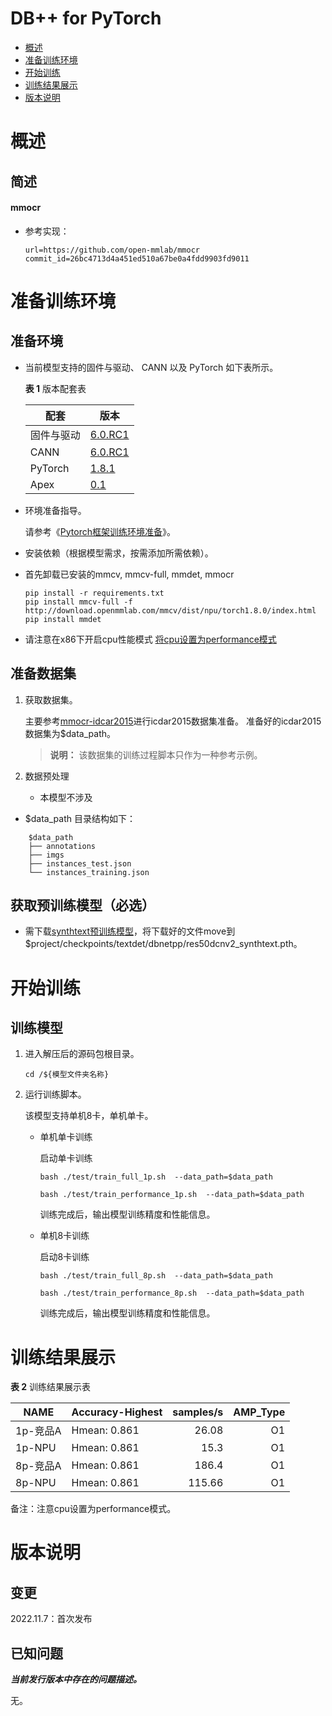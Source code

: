 # DB++ for PyTorch

-   [概述](概述.md)
-   [准备训练环境](准备训练环境.md)
-   [开始训练](开始训练.md)
-   [训练结果展示](训练结果展示.md)
-   [版本说明](版本说明.md)

# 概述

## 简述

#### mmocr

- 参考实现：

  ```
  url=https://github.com/open-mmlab/mmocr
  commit_id=26bc4713d4a451ed510a67be0a4fdd9903fd9011
  ```
# 准备训练环境

## 准备环境

- 当前模型支持的固件与驱动、 CANN 以及 PyTorch 如下表所示。

  **表 1**  版本配套表

  | 配套        | 版本                                                         |
  | ---------- | ------------------------------------------------------------ |
  | 固件与驱动   | [6.0.RC1](https://www.hiascend.com/hardware/firmware-drivers?tag=community) |
  | CANN       | [6.0.RC1](https://www.hiascend.com/software/cann/community) |
  | PyTorch    | [1.8.1](https://gitee.com/ascend/pytorch/tree/master/)|
  | Apex | [0.1](https://gitee.com/ascend/apex/tree/master/) |

- 环境准备指导。

  请参考《[Pytorch框架训练环境准备](https://www.hiascend.com/document/detail/zh/ModelZoo/pytorchframework/ptes)》。
  
- 安装依赖（根据模型需求，按需添加所需依赖）。
- 首先卸载已安装的mmcv, mmcv-full, mmdet, mmocr

  ```
  pip install -r requirements.txt
  pip install mmcv-full -f http://download.openmmlab.com/mmcv/dist/npu/torch1.8.0/index.html
  pip install mmdet
  ```
- 请注意在x86下开启cpu性能模式 [将cpu设置为performance模式](https://gitee.com/ascend/pytorch/blob/master/docs/zh/PyTorch%E8%AE%AD%E7%BB%83%E8%B0%83%E4%BC%98&%E5%B7%A5%E5%85%B7%E4%BD%BF%E7%94%A8%E6%8C%87%E5%8D%97/PyTorch%E8%AE%AD%E7%BB%83%E8%B0%83%E4%BC%98&%E5%B7%A5%E5%85%B7%E4%BD%BF%E7%94%A8%E6%8C%87%E5%8D%97.md#%E5%B0%86cpu%E8%AE%BE%E7%BD%AE%E4%B8%BAperformance%E6%A8%A1%E5%BC%8F)
  


## 准备数据集

1. 获取数据集。

   主要参考[mmocr-idcar2015](https://mmocr.readthedocs.io/en/latest/datasets/det.html?highlight=icdar)进行icdar2015数据集准备。
   准备好的icdar2015数据集为$data_path。

   > **说明：** 
   >该数据集的训练过程脚本只作为一种参考示例。

2. 数据预处理

    - 本模型不涉及
  
- $data_path 目录结构如下：
 ```
     $data_path
    ├── annotations
    ├── imgs
    ├── instances_test.json
    └── instances_training.json
```
## 获取预训练模型（必选）

- 需下载[synthtext预训练模型](https://download.openmmlab.com/mmocr/textdet/dbnet/dbnetpp_r50dcnv2_fpnc_100k_iter_synthtext-20220502-db297554.pth)，将下载好的文件move到$project/checkpoints/textdet/dbnetpp/res50dcnv2_synthtext.pth。



# 开始训练

## 训练模型

1. 进入解压后的源码包根目录。

   ```
   cd /${模型文件夹名称} 
   ```

2. 运行训练脚本。

   该模型支持单机8卡，单机单卡。

   - 单机单卡训练

     启动单卡训练

     ```
     bash ./test/train_full_1p.sh  --data_path=$data_path
     ```
     ```
     bash ./test/train_performance_1p.sh  --data_path=$data_path
     ```
    
     训练完成后，输出模型训练精度和性能信息。

   - 单机8卡训练

     启动8卡训练

     ```
     bash ./test/train_full_8p.sh  --data_path=$data_path
     ```
     ```
     bash ./test/train_performance_8p.sh  --data_path=$data_path
     ```
    
     训练完成后，输出模型训练精度和性能信息。


# 训练结果展示

**表 2**  训练结果展示表

| NAME     | Accuracy-Highest |  samples/s | AMP_Type |
| -------  | -----  | ---: | -------: |
| 1p-竞品A  | Hmean: 0.861 | 26.08 |       O1 |
| 1p-NPU   | Hmean: 0.861 | 15.3 |       O1 |
| 8p-竞品A  | Hmean: 0.861 | 186.4 |       O1 |
| 8p-NPU   | Hmean: 0.861 | 115.66 |       O1 |

备注：注意cpu设置为performance模式。

# 版本说明

## 变更

2022.11.7：首次发布

## 已知问题

**_当前发行版本中存在的问题描述。_**

无。
